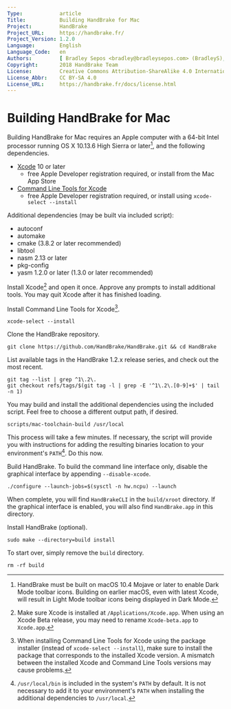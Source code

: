 ```yaml
---
Type:            article
Title:           Building HandBrake for Mac
Project:         HandBrake
Project_URL:     https://handbrake.fr/
Project_Version: 1.2.0
Language:        English
Language_Code:   en
Authors:         [ Bradley Sepos <bradley@bradleysepos.com> (BradleyS), Scott (s55) ]
Copyright:       2018 HandBrake Team
License:         Creative Commons Attribution-ShareAlike 4.0 International
License_Abbr:    CC BY-SA 4.0
License_URL:     https://handbrake.fr/docs/license.html
---
```


Building HandBrake for Mac
==========================

Building HandBrake for Mac requires an Apple computer with a 64-bit Intel processor running OS X 10.13.6 High Sierra or later[^mojave-dark-mode], and the following dependencies.

- [Xcode](https://developer.apple.com/xcode/) 10 or later
  - free Apple Developer registration required, or install from the Mac App Store
- [Command Line Tools for Xcode](https://developer.apple.com/download/more/)
  - free Apple Developer registration required, or install using `xcode-select --install`

Additional dependencies (may be built via included script):

- autoconf
- automake
- cmake (3.8.2 or later recommended)
- libtool
- nasm 2.13 or later
- pkg-config
- yasm 1.2.0 or later (1.3.0 or later recommended)

Install Xcode[^xcode-install] and open it once. Approve any prompts to install additional tools. You may quit Xcode after it has finished loading.

Install Command Line Tools for Xcode[^xcode-cli-tools].

    xcode-select --install

Clone the HandBrake repository.

    git clone https://github.com/HandBrake/HandBrake.git && cd HandBrake

List available tags in the HandBrake 1.2.x release series, and check out the most recent.

    git tag --list | grep ^1\.2\.
    git checkout refs/tags/$(git tag -l | grep -E '^1\.2\.[0-9]+$' | tail -n 1)

You may build and install the additional dependencies using the included script. Feel free to choose a different output path, if desired.

    scripts/mac-toolchain-build /usr/local

This process will take a few minutes. If necessary, the script will provide you with instructions for adding the resulting binaries location to your environment's `PATH`[^default-path]. Do this now.

Build HandBrake. To build the command line interface only, disable the graphical interface by appending `--disable-xcode`.

    ./configure --launch-jobs=$(sysctl -n hw.ncpu) --launch

When complete, you will find `HandBrakeCLI` in the `build/xroot` directory. If the graphical interface is enabled, you will also find `HandBrake.app` in this directory.

Install HandBrake (optional).

    sudo make --directory=build install

To start over, simply remove the `build` directory.

    rm -rf build

[^mojave-dark-mode]: HandBrake must be built on macOS 10.4 Mojave or later to enable Dark Mode toolbar icons. Building on earlier macOS, even with latest Xcode, will result in Light Mode toolbar icons being displayed in Dark Mode.

[^xcode-install]: Make sure Xcode is installed at `/Applications/Xcode.app`. When using an Xcode Beta release, you may need to rename `Xcode-beta.app` to `Xcode.app`.

[^xcode-cli-tools]: When installing Command Line Tools for Xcode using the package installer (instead of `xcode-select --install`), make sure to install the package that corresponds to the installed Xcode version. A mismatch between the installed Xcode and Command Line Tools versions may cause problems.

[^default-path]: `/usr/local/bin` is included in the system's `PATH` by default. It is not necessary to add it to your environment's `PATH` when installing the additional dependencies to `/usr/local`.
